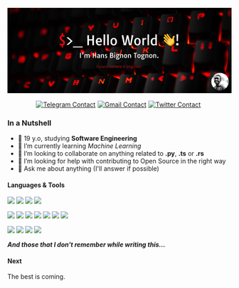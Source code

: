 ![Cover](assets/gh-readme-cover.png)

<div id="contact" style="display: flex;  align-items: center; justify-content: center;">
  <a href="https://t.me/hanstobi">
    <img src="https://img.shields.io/badge/Telegram-%230088CC.svg?style=for-the-badge&logo=telegram&logoColor=white" alt="Telegram Contact" style="margin-right: 5px;">
  </a>
  <a href="mailto:learningway403@gmail.com">
    <img src="https://img.shields.io/badge/Gmail-%23BB001B.svg?style=for-the-badge&logo=gmail&logoColor=white" alt="Gmail Contact" style="margin-right: 5px;">
  </a>
  <a href="https://twitter.com/tognon_hans">
    <img src="https://img.shields.io/badge/Twitter-%2308A0E9.svg?style=for-the-badge&logo=twitter&logoColor=white" alt="Twitter Contact" style="margin-right: 5px;">
  </a>
</div>

### In a Nutshell
- 👤 19 y.o, studying **Software Engineering**
- 🌱 I’m currently learning _Machine Learning_
- 👯 I’m looking to collaborate on anything related to **.py**, **.ts** or **.rs**
- 🤔 I’m looking for help with contributing to Open Source in the right way
- 💬 Ask me about anything (I'll answer if possible)

#### Languages & Tools
![](https://img.shields.io/badge/Linux-%23eab30f.svg?style=for-the-badge&logo=linux&logoColor=black) ![](https://img.shields.io/badge/Git-%23e54a2f.svg?style=for-the-badge&logo=git&logoColor=white) ![](https://img.shields.io/badge/Github-%231a1d21.svg?style=for-the-badge&logo=github&logoColor=white) ![](https://img.shields.io/badge/Docker-%230394f0.svg?style=for-the-badge&logo=docker&logoColor=white)

![](https://img.shields.io/badge/C-%231a1d21.svg?style=for-the-badge&logo=C&logoColor=white) ![](https://img.shields.io/badge/TypeScript-%230074c2.svg?style=for-the-badge&logo=typescript&logoColor=white) ![](https://img.shields.io/badge/Python-%23f0c540.svg?style=for-the-badge&logo=python) ![](https://img.shields.io/badge/Rust-%23ea4800.svg?style=for-the-badge&logo=rust) ![](https://img.shields.io/badge/Php-%237175aa.svg?style=for-the-badge&logo=php&logoColor=white) ![](https://img.shields.io/badge/HTML-%23d84924.svg?style=for-the-badge&logo=html5&logoColor=white) ![](https://img.shields.io/badge/Scss-%23c45f92.svg?style=for-the-badge&logo=sass&logoColor=white)

![](https://img.shields.io/badge/Vue-%23314559.svg?style=for-the-badge&logo=vue.js) ![](https://img.shields.io/badge/React-%2320232a.svg?style=for-the-badge&logo=react) ![](https://img.shields.io/badge/Laravel-%23e54a2f.svg?style=for-the-badge&logo=laravel&logoColor=white) ![](https://img.shields.io/badge/Adonis-%235a45ff.svg?style=for-the-badge&logo=adonisjs)

***And those that I don't remember while writing this...***

#### Next
The best is coming.
